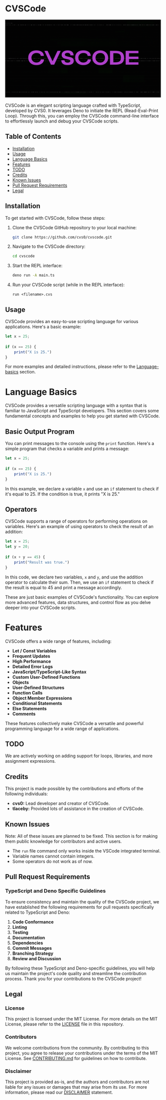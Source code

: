 # CVSCode

![Banner](images/banner.png)

CVSCode is an elegant scripting language crafted with TypeScript, developed by CVS0. It leverages Deno to initiate the REPL (Read-Eval-Print Loop). Through this, you can employ the CVSCode command-line interface to effortlessly launch and debug your CVSCode scripts.

## Table of Contents
- [Installation](#installation)
- [Usage](#usage)
- [Language Basics](#language-basics)
- [Features](#features)
- [TODO](#todo)
- [Credits](#credits)
- [Known Issues](#known-issues)
- [Pull Request Requirements](#pull-request-requirements)
- [Legal](#legal)

## Installation

To get started with CVSCode, follow these steps:

1. Clone the CVSCode GitHub repository to your local machine:

    ```bash
    git clone https://github.com/cvs0/cvscode.git
    ```

2. Navigate to the CVSCode directory:

    ```bash
    cd cvscode
    ```

3. Start the REPL interface:

    ```bash
    deno run -A main.ts
    ```

4. Run your CVSCode script (while in the REPL interface):

    ```shell
    run <filename>.cvs
    ```

## Usage

CVSCode provides an easy-to-use scripting language for various applications. Here's a basic example:

```typescript
let x = 25;

if (x == 25) {
    print("X is 25.")
}
```

For more examples and detailed instructions, please refer to the [Language-basics](#language-basics) section.

# Language Basics

CVSCode provides a versatile scripting language with a syntax that is familiar to JavaScript and TypeScript developers. This section covers some fundamental concepts and examples to help you get started with CVSCode.

## Basic Output Program

You can print messages to the console using the `print` function. Here's a simple program that checks a variable and prints a message:

```typescript
let x = 25;

if (x == 25) {
    print("X is 25.")
}
```

In this example, we declare a variable `x` and use an `if` statement to check if it's equal to 25. If the condition is true, it prints "X is 25."

## Operators

CVSCode supports a range of operators for performing operations on variables. Here's an example of using operators to check the result of an addition:

```typescript
let x = 25;
let y = 20;

if (x + y == 45) {
    print("Result was true.")
}
```

In this code, we declare two variables, `x` and `y`, and use the addition operator to calculate their sum. Then, we use an `if` statement to check if the result is equal to 45 and print a message accordingly.

These are just basic examples of CVSCode's functionality. You can explore more advanced features, data structures, and control flow as you delve deeper into your CVSCode scripts.

# Features

CVSCode offers a wide range of features, including:

- **Let / Const Variables**
- **Frequent Updates**
- **High Performance**
- **Detailed Error Logs**
- **JavaScript/TypeScript-Like Syntax**
- **Custom User-Defined Functions**
- **Objects**
- **User-Defined Structures**
- **Function Calls**
- **Object Member Expressions**
- **Conditional Statements**
- **Else Statements**
- **Comments**

These features collectively make CVSCode a versatile and powerful programming language for a wide range of applications.

## TODO

We are actively working on adding support for loops, libraries, and more assignment expressions.

## Credits

This project is made possible by the contributions and efforts of the following individuals:

- **cvs0:** Lead developer and creator of CVSCode.
- **tlaceby:** Provided lots of assistance in the creation of CVSCode.

## Known Issues

Note: All of these issues are planned to be fixed. This section is for making them public knowledge for contributors and active users.

- The `run` file command only works inside the VSCode integrated terminal.
- Variable names cannot contain integers.
- Some operators do not work as of now.

## Pull Request Requirements

### TypeScript and Deno Specific Guidelines

To ensure consistency and maintain the quality of the CVSCode project, we have established the following requirements for pull requests specifically related to TypeScript and Deno:

1. **Code Conformance**
2. **Linting**
3. **Testing**
4. **Documentation**
5. **Dependencies**
6. **Commit Messages**
7. **Branching Strategy**
8. **Review and Discussion**

By following these TypeScript and Deno-specific guidelines, you will help us maintain the project's code quality and streamline the contribution process. Thank you for your contributions to the CVSCode project!

## Legal

### License

This project is licensed under the MIT License. For more details on the MIT License, please refer to the [LICENSE](LICENSE) file in this repository.

### Contributors

We welcome contributions from the community. By contributing to this project, you agree to release your contributions under the terms of the MIT License. See [CONTRIBUTING.md](docs/CONTRIBUTING.md) for guidelines on how to contribute.

### Disclaimer

This project is provided as-is, and the authors and contributors are not liable for any issues or damages that may arise from its use. For more information, please read our [DISCLAIMER](docs/DISCLAIMER.md) statement.
